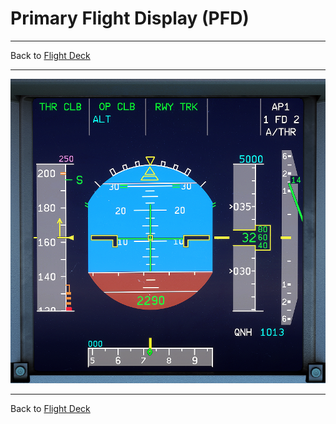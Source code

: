 # Primary Flight Display (PFD)

---

Back to [Flight Deck](../flight-deck.md)

---

![Primary Flight Display](../../assets/a32nx-briefing/front/pdf.png "Primary Flight Display")

---

Back to [Flight Deck](../flight-deck.md)
